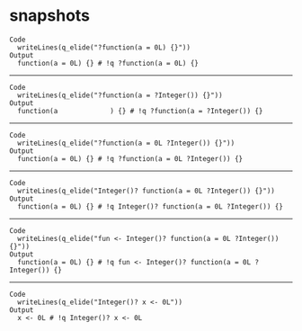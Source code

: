 # snapshots

    Code
      writeLines(q_elide("?function(a = 0L) {}"))
    Output
      function(a = 0L) {} # !q ?function(a = 0L) {}

---

    Code
      writeLines(q_elide("?function(a = ?Integer()) {}"))
    Output
      function(a             ) {} # !q ?function(a = ?Integer()) {}

---

    Code
      writeLines(q_elide("?function(a = 0L ?Integer()) {}"))
    Output
      function(a = 0L) {} # !q ?function(a = 0L ?Integer()) {}

---

    Code
      writeLines(q_elide("Integer()? function(a = 0L ?Integer()) {}"))
    Output
      function(a = 0L) {} # !q Integer()? function(a = 0L ?Integer()) {}

---

    Code
      writeLines(q_elide("fun <- Integer()? function(a = 0L ?Integer()) {}"))
    Output
      function(a = 0L) {} # !q fun <- Integer()? function(a = 0L ?Integer()) {}

---

    Code
      writeLines(q_elide("Integer()? x <- 0L"))
    Output
      x <- 0L # !q Integer()? x <- 0L

